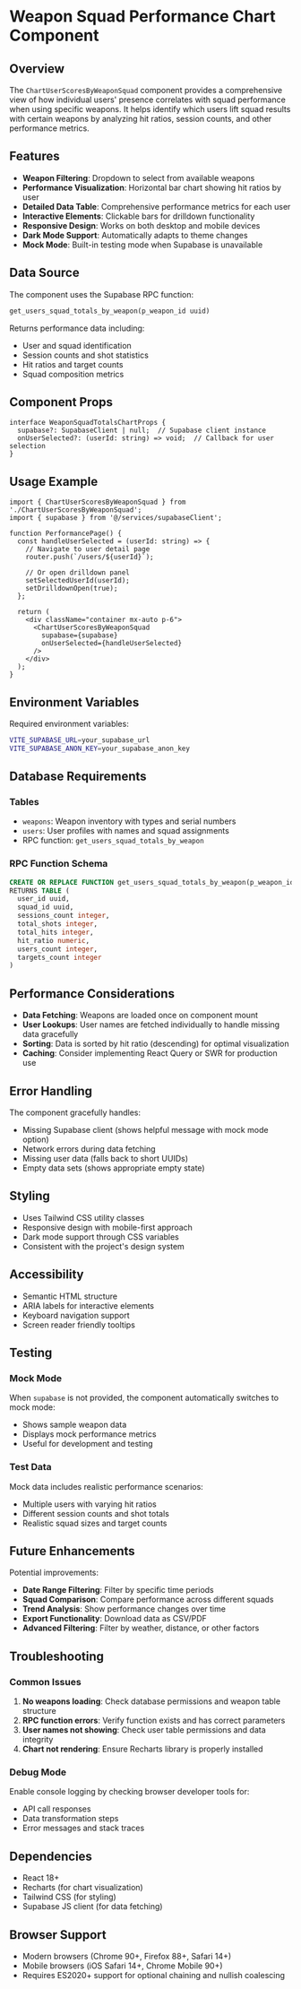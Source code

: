 # Weapon Squad Performance Chart Component

## Overview

The `ChartUserScoresByWeaponSquad` component provides a comprehensive view of how individual users' presence correlates with squad performance when using specific weapons. It helps identify which users lift squad results with certain weapons by analyzing hit ratios, session counts, and other performance metrics.

## Features

- **Weapon Filtering**: Dropdown to select from available weapons
- **Performance Visualization**: Horizontal bar chart showing hit ratios by user
- **Detailed Data Table**: Comprehensive performance metrics for each user
- **Interactive Elements**: Clickable bars for drilldown functionality
- **Responsive Design**: Works on both desktop and mobile devices
- **Dark Mode Support**: Automatically adapts to theme changes
- **Mock Mode**: Built-in testing mode when Supabase is unavailable

## Data Source

The component uses the Supabase RPC function:
```sql
get_users_squad_totals_by_weapon(p_weapon_id uuid)
```

Returns performance data including:
- User and squad identification
- Session counts and shot statistics
- Hit ratios and target counts
- Squad composition metrics

## Component Props

```tsx
interface WeaponSquadTotalsChartProps {
  supabase?: SupabaseClient | null;  // Supabase client instance
  onUserSelected?: (userId: string) => void;  // Callback for user selection
}
```

## Usage Example

```tsx
import { ChartUserScoresByWeaponSquad } from './ChartUserScoresByWeaponSquad';
import { supabase } from '@/services/supabaseClient';

function PerformancePage() {
  const handleUserSelected = (userId: string) => {
    // Navigate to user detail page
    router.push(`/users/${userId}`);
    
    // Or open drilldown panel
    setSelectedUserId(userId);
    setDrilldownOpen(true);
  };

  return (
    <div className="container mx-auto p-6">
      <ChartUserScoresByWeaponSquad 
        supabase={supabase} 
        onUserSelected={handleUserSelected} 
      />
    </div>
  );
}
```

## Environment Variables

Required environment variables:
```bash
VITE_SUPABASE_URL=your_supabase_url
VITE_SUPABASE_ANON_KEY=your_supabase_anon_key
```

## Database Requirements

### Tables
- `weapons`: Weapon inventory with types and serial numbers
- `users`: User profiles with names and squad assignments
- RPC function: `get_users_squad_totals_by_weapon`

### RPC Function Schema
```sql
CREATE OR REPLACE FUNCTION get_users_squad_totals_by_weapon(p_weapon_id uuid)
RETURNS TABLE (
  user_id uuid,
  squad_id uuid,
  sessions_count integer,
  total_shots integer,
  total_hits integer,
  hit_ratio numeric,
  users_count integer,
  targets_count integer
)
```

## Performance Considerations

- **Data Fetching**: Weapons are loaded once on component mount
- **User Lookups**: User names are fetched individually to handle missing data gracefully
- **Sorting**: Data is sorted by hit ratio (descending) for optimal visualization
- **Caching**: Consider implementing React Query or SWR for production use

## Error Handling

The component gracefully handles:
- Missing Supabase client (shows helpful message with mock mode option)
- Network errors during data fetching
- Missing user data (falls back to short UUIDs)
- Empty data sets (shows appropriate empty state)

## Styling

- Uses Tailwind CSS utility classes
- Responsive design with mobile-first approach
- Dark mode support through CSS variables
- Consistent with the project's design system

## Accessibility

- Semantic HTML structure
- ARIA labels for interactive elements
- Keyboard navigation support
- Screen reader friendly tooltips

## Testing

### Mock Mode
When `supabase` is not provided, the component automatically switches to mock mode:
- Shows sample weapon data
- Displays mock performance metrics
- Useful for development and testing

### Test Data
Mock data includes realistic performance scenarios:
- Multiple users with varying hit ratios
- Different session counts and shot totals
- Realistic squad sizes and target counts

## Future Enhancements

Potential improvements:
- **Date Range Filtering**: Filter by specific time periods
- **Squad Comparison**: Compare performance across different squads
- **Trend Analysis**: Show performance changes over time
- **Export Functionality**: Download data as CSV/PDF
- **Advanced Filtering**: Filter by weather, distance, or other factors

## Troubleshooting

### Common Issues

1. **No weapons loading**: Check database permissions and weapon table structure
2. **RPC function errors**: Verify function exists and has correct parameters
3. **User names not showing**: Check user table permissions and data integrity
4. **Chart not rendering**: Ensure Recharts library is properly installed

### Debug Mode
Enable console logging by checking browser developer tools for:
- API call responses
- Data transformation steps
- Error messages and stack traces

## Dependencies

- React 18+
- Recharts (for chart visualization)
- Tailwind CSS (for styling)
- Supabase JS client (for data fetching)

## Browser Support

- Modern browsers (Chrome 90+, Firefox 88+, Safari 14+)
- Mobile browsers (iOS Safari 14+, Chrome Mobile 90+)
- Requires ES2020+ support for optional chaining and nullish coalescing
